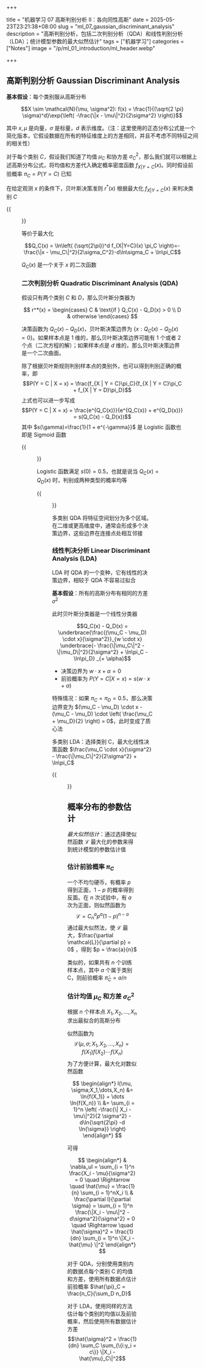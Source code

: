 +++

title = "机器学习 07 高斯判别分析 II：各向同性高斯"
date = 2025-05-23T23:21:38+08:00
slug = "ml_07_gaussian_discriminant_analysis"
description = "高斯判别分析，包括二次判别分析（QDA）和线性判别分析（LDA）；统计模型参数的最大似然估计"
tags = ["机器学习"]
categories = ["Notes"]
image = "/p/ml_01_introduction/ml_header.webp"

+++

## 高斯判别分析 Gaussian Discriminant Analysis

**基本假设**：每个类别服从高斯分布

$$X \sim \mathcal{N}(\mu, \sigma^2): f(x) = \frac{1}{(\sqrt{2 \pi} \sigma)^d}\exp{\left( -\frac{\|x - \mu\|^2}{2\sigma^2} \right)}$$

其中 $x,\mu$ 是向量，$\sigma$ 是标量，$d$ 表示维度。（注：这里使用的正态分布公式是一个简化版本，它假设数据在所有的特征维度上的方差相同，并且不考虑不同特征之间的相关性）

对于每个类别 $C$，假设我们知道了均值 $\mu_C$ 和协方差 $\sigma_C^2$，那么我们就可以根据上述高斯分布公式，将均值和方差代入确定概率密度函数 $f_{X|Y=C}(x)$。同时假设前验概率 $\pi_C=P(Y = C)$ 已知

在给定观测 $x$ 的条件下，贝叶斯决策准则 $r^*(x)$ 根据最大化 $f_{X|Y=C}(x)$ 来判决类别 $C$

{{<figure src="9265fadf674aa9dfce38e558124f5253.png" title="两个类别的概率密度函数" width=800 >}}

等价于最大化

$$Q_C(x) = \ln\left( (\sqrt{2\pi})^d f_{X|Y=C}(x) \pi_C \right)=-\frac{\|x - \mu_C\|^2}{2\sigma_C^2}-d\ln\sigma_C + \ln\pi_C$$

$Q_C(x)$ 是一个关于 $x$ 的二次函数

### 二次判别分析 Quadratic Discriminant Analysis (QDA)

假设只有两个类别 $C$ 和 $D$，那么贝叶斯分类器为

$$
r^*(x) = \begin{cases}
C & \text{if } Q_C(x) - Q_D(x) > 0 \\
D & otherwise
\end{cases}
$$

决策函数为 $Q_C(x) - Q_D(x)$，贝叶斯决策边界为 $\{ x: Q_C(x) - Q_D(x) = 0 \}$。如果样本点是 $1$ 维的，那么贝叶斯决策边界可能有 $1$ 个或者 $2$ 个点（二次方程的解）；如果样本点是 $d$ 维的，那么贝叶斯决策边界是一个二次曲面。

除了根据贝叶斯规则判别样本点的类别外，也可以得到判别正确的概率，即
$$P(Y = C | X = x) = \frac{f_{X | Y = C}\pi_C}{f_{X | Y = C}\pi_C + f_{X | Y = D}\pi_D}$$
上式也可以进一步写成
$$P(Y = C | X = x) = \frac{e^{Q_C(x)}}{e^{Q_C(x)} + e^{Q_D(x)}} = s(Q_C(x) - Q_D(x))$$
其中 $s(\gamma)=\frac{1}{1 + e^{-\gamma}}$ 是 Logistic 函数也即是 Sigmoid 函数

{{<figure src="19ef8537b1068b93b5d7ac865151ebe4.png" title="Logistic函数" width=400 >}}

Logistic 函数满足 $s(0) = 0.5$，也就是说当 $Q_C(x) = Q_D(x)$ 时，判别成两种类型的概率均等

{{<figure src="3560589dbc4fdc3bf12bef2f35ec6c2d.png" title="多类别QDA判决边界" width=400 >}}

多类别 QDA 将特征空间划分为多个区域。在二维或更高维度中，通常会形成多个决策边界，这些边界在连接点处相互邻接

### 线性判决分析 Linear Discriminant Analysis (LDA)

LDA 时 QDA 的一个变种，它有线性的决策边界，相较于 QDA 不容易过拟合

**基本假设**：所有的高斯分布有相同的方差 $\sigma^2$

此时贝叶斯分类器是一个线性分类器

$$Q_C(x) - Q_D(x) = \underbrace{\frac{(\mu_C - \mu_D) \cdot x}{\sigma^2}}_{w \cdot x} \underbrace{- \frac{\|\mu_C\|^2 - \|\mu_D\|^2}{2\sigma^2} + \ln\pi_C - \ln\pi_D} _{+ \alpha}$$

- 决策边界为 $w \cdot x + \alpha = 0$
- 前验概率为 $P(Y=C | X= x) = s(w \cdot x + \alpha)$

特殊情况：如果 $\pi_C = \pi_D = 0.5$，那么决策边界变为 $(\mu_C - \mu_D) \cdot x - (\mu_C - \mu_D) \cdot \left( \frac{\mu_C + \mu_D}{2} \right) = 0$，此时变成了质心法

多类别 LDA：选择类别 C，最大化线性决策函数 $\frac{\mu_C \cdot x}{\sigma^2} - \frac{\|\mu_C\|^2}{2\sigma^2} + \ln\pi_C$

{{<figure src="823390d4a186991b57d5fe3eb459e2ad.png" title="多类别LDA决策边界" width=400 >}}

## 概率分布的参数估计

_最大似然估计_：通过选择使似然函数 $\mathcal{L}$ 最大化的参数来得到统计模型的参数估计值

### 估计前验概率 $\pi_C$

一个不均匀硬币，有概率 $p$ 得到正面，$1 - p$ 的概率得到反面。在 $n$ 次试验中，有 $a$ 次为正面，则似然函数为
$$\mathcal{L} = C_n^a p^a (1 - p)^{n - a}$$
通过最大似然法，使 $\mathcal{L}$ 最大，$\frac{\partial \mathcal{L}}{\partial p} = 0$ ，得到 $p = \frac{a}{n}$

类似的，如果共有 $n$ 个训练样本点，其中 $a$ 个属于类别 C，则前验概率 $\hat{\pi}_C = a / n$

### 估计均值 $\mu_C$ 和方差 $\sigma_C^2$

根据 $n$ 个样本点 $X_1,X_2,\dots,X_n$ 求出最拟合的高斯分布

似然函数为
$$\mathcal{L}(\mu, \sigma;X_1,X_2,\dots,X_n) = f(X_1)f(X_2)\cdots f(X_n)$$
为了方便计算，最大化对数似然函数

$$
\begin{align*}
l(\mu, \sigma;X_1,\dots,X_n) &= \ln{f(X_1)} + \dots \ln{f(X_n)} \\
&= \sum_{i = 1}^n \left( -\frac{\| X_i - \mu\|^2}{2 \sigma^2} - d\ln{\sqrt{2\pi} -d \ln{\sigma}} \right)
\end{align*}
$$

可得

$$
\begin{align*}
& \nabla_ul = \sum_{i = 1}^n \frac{X_i - \mu}{\sigma^2} = 0  \quad \Rightarrow \quad \hat{\mu} = \frac{1}{n} \sum_{i = 1}^nX_i \\
& \frac{\partial l}{\partial \sigma} = \sum_{i = 1}^n \frac{\|X_i - \mu\|^2 - d\sigma^2}{\sigma^2} = 0 \quad \Rightarrow \quad \hat{\sigma}^2 = \frac{1}{dn} \sum_{i = 1}^n \|X_i - \hat{\mu} \|^2
\end{align*}
$$

对于 QDA，分别使用类别内的数据点每个类别 C 的均值和方差，使用所有数据点估计前验概率 $\hat{\pi}_C = \frac{n_C}{\sum_D n_D}$

对于 LDA，使用同样的方法估计每个类别的均值以及前验概率，然后使用所有数据估计方差
$$\hat{\sigma}^2 = \frac{1}{dn} \sum_C \sum_{\{i:y_i = c\}} \|X_i - \hat{\mu}_C\|^2$$
